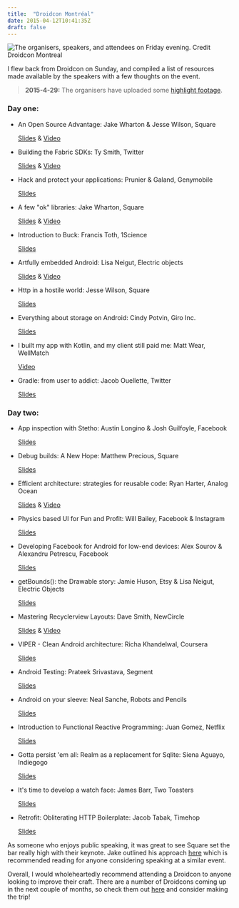 ```yaml
---
title:  "Droidcon Montréal"
date: 2015-04-12T10:41:35Z
draft: false
---
```


![The organisers, speakers, and attendees on Friday evening. Credit Droidcon Montreal](/assets/images/droidconMontreal.jpg)

I flew back from Droidcon on Sunday, and compiled a list of resources made available by the speakers with a few
thoughts on the event.

> <strong>2015-4-29:</strong> The organisers have uploaded some [highlight footage][highlights].

### Day one:

* An Open Source Advantage: Jake Wharton & Jesse Wilson, Square

    [Slides][jakeJesseSlides] & [Video][jakeJesseVideo]

* Building the Fabric SDKs: Ty Smith, Twitter

    [Slides][tySmithSlides] & [Video][tySmithVideo]

* Hack and protect your applications: Prunier & Galand, Genymobile

    [Slides][genymotion]

* A few "ok" libraries: Jake Wharton, Square

    [Slides][jakeWhartonSlides] & [Video][jakeWhartonVideo]

* Introduction to Buck: Francis Toth, 1Science

    [Slides][francisToth]

* Artfully embedded Android: Lisa Neigut, Electric objects

    [Slides][lisaNeigutSlides] & [Video][lisaNeigutVideo]

* Http in a hostile world: Jesse Wilson, Square

    [Slides][jesseWilson]

* Everything about storage on Android: Cindy Potvin, Giro Inc.

    [Slides][cindyPotvin]

* I built my app with Kotlin, and my client still paid me: Matt Wear, WellMatch

    [Video][mattWearVideo]

* Gradle: from user to addict: Jacob Ouellette, Twitter

    [Slides][jakeOut]

### Day two:

* App inspection with Stetho: Austin Longino & Josh Guilfoyle, Facebook

    [Slides][austinJosh]

* Debug builds: A New Hope: Matthew Precious, Square

    [Slides][mattPrecious]

* Efficient architecture: strategies for reusable code: Ryan Harter, Analog Ocean

    [Slides][ryanHarterSlides] & [Video][ryanHarterVideo]

* Physics based UI for Fun and Profit: Will Bailey, Facebook & Instagram

    [Slides][willBailey]

* Developing Facebook for Android for low-end devices: Alex Sourov & Alexandru Petrescu, Facebook

    [Slides][alexAlex]

* getBounds(): the Drawable story: Jamie Huson, Etsy & Lisa Neigut, Electric Objects

    [Slides][jamieLisa]

* Mastering Recyclerview Layouts: Dave Smith, NewCircle

    [Slides][daveSmithSlides] & [Video][daveSmithVideo]

* VIPER - Clean Android architecture: Richa Khandelwal, Coursera

    [Slides][richaKhandelwal]

* Android Testing: Prateek Srivastava, Segment

    [Slides][prateekSrivastava]

* Android on your sleeve: Neal Sanche, Robots and Pencils

    [Slides][nealSanche]

* Introduction to Functional Reactive Programming: Juan Gomez, Netflix

    [Slides][juanGomez]

* Gotta persist 'em all: Realm as a replacement for Sqlite: Siena Aguayo, Indiegogo

    [Slides][sienaAguayo]

* It's time to develop a watch face: James Barr, Two Toasters

    [Slides][jamesBarr]

* Retrofit: Obliterating HTTP Boilerplate: Jacob Tabak, Timehop

    [Slides][jacobTabak]

As someone who enjoys public speaking, it was great to see Square set the bar really high with their keynote.
Jake outlined his approach [here][jakeTalk] which is recommended reading for anyone considering speaking at a similar
event.

Overall, I would wholeheartedly recommend attending a Droidcon to anyone looking to improve their craft. There are a
number of Droidcons coming up in the next couple of months, so check them out [here][droidcon] and consider making
the trip!


[highlights]:	https://www.youtube.com/watch?v=aVRzbH8TgdE

[mainHeader]: https://twitter.com/DroidconMTL/status/588014185017188352
[jakeTalk]:   http://jakewharton.com/the-conference-speaker-investment/
[droidconMontreal]:     http://www.droidcon.ca/
[droidcon]: http://droidcon.com/

[jakeJesseSlides]:	https://speakerdeck.com/swankjesse/an-open-source-advantage-droidcon-mtl-2015
[jakeJesseVideo]:	https://www.youtube.com/watch?v=PCxz2LEmuL4&feature=youtu.be
[tySmithSlides]:	https://speakerdeck.com/tysmith/droidcon-montreal-building-first-class-sdks-a-fabric-case-study
[tySmithVideo]:  https://www.youtube.com/watch?v=1EplBYXi9nU
[genymotion]:	https://speakerdeck.com/slvn/hack-and-protect-your-apps
[jakeWhartonSlides]:	https://t.co/S1uCmlFdI8
[jakeWhartonVideo]:  https://www.youtube.com/watch?v=WvyScM_S88c&index=3&list=PLqUf0A_J96n7NSfEUMjISZJPH4A-RIhta
[francisToth]:	http://slides.com/tothfrancis/introduction-to-buck/fullscreen#/
[lisaNeigutSlides]:	https://speakerdeck.com/niftynei/artfully-embedded-android
[lisaNeigutVideo]:  https://www.youtube.com/watch?v=pReIwbdnd8g&index=2&list=PLqUf0A_J96n7NSfEUMjISZJPH4A-RIhta
[jesseWilson]:	https://speakerdeck.com/swankjesse/jesse-wilson-http-in-a-hostile-world
[cindyPotvin]:	http://www.slideshare.net/CindyPotvin/everything-about-storage-droidcon-2015
[mattWearVideo]:  https://www.youtube.com/watch?v=d7BiXy3Qdt8&index=1&list=PLqUf0A_J96n7NSfEUMjISZJPH4A-RIhta
[jakeOut]:	https://speakerdeck.com/jakeout/gradle-from-user-to-addict

[austinJosh]:	https://speakerdeck.com/jasta/stetho-new-android-debugging-platform-droidcon-mtl-2015
[mattPrecious]:	https://speakerdeck.com/mattprecious/debug-builds-a-new-hope-droidcon-mtl-2015
[ryanHarterSlides]:	https://speakerdeck.com/rharter/reusable-libraries
[ryanHarterVideo]:  https://www.youtube.com/watch?v=VITu_wp4pNc
[willBailey]:		https://speakerdeck.com/willbailey/physics-based-ui-for-fun-and-profit
[richaKhandelwal]: https://speakerdeck.com/richk/clean-android-architecture
[daveSmithSlides]:	http://www.slideshare.net/devunwired/mastering-recyclerview-layouts
[daveSmithVideo]:https://www.youtube.com/watch?v=-C5I1DAviJ8&index=4&list=PLqUf0A_J96n7NSfEUMjISZJPH4A-RIhta
[alexAlex]:	https://speakerdeck.com/asourov/droidcon-montreal-2015-facebook-for-android-in-emerging-markets-an-overview-of-recent-work-and-open-source-projects
[jamieLisa]:	https://speakerdeck.com/niftynei/getbounds-the-drawables-story
[prateekSrivastava]: https://speakerdeck.com/f2prateek/android-testing-2-dot-0
[nealSanche]:	http://www.slideshare.net/thorinside/android-on-your-sleeve-droidconmontreal2015forexport
[juanGomez]:	https://speakerdeck.com/juandg/intro-to-functional-reactive-programming-droidcon-mtl-2015
[sienaAguayo]: http://www.slideshare.net/SienaAguayo/gotta-persist-em-all-realm-as-replacement-for-sq-lite-46956020
[jamesBarr]: https://speakerdeck.com/jbarr21/its-time-to-develop-a-watch-face
[jacobTabak]: 	https://speakerdeck.com/jacobtabak/retrofit-obliterating-http-boilerplate-montreal
